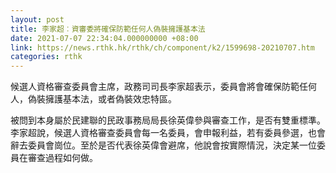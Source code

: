 ```yaml
---
layout: post
title: 李家超︰資審委將確保防範任何人偽裝擁護基本法
date: 2021-07-07 22:34:04.000000000 +08:00
link: https://news.rthk.hk/rthk/ch/component/k2/1599698-20210707.htm
categories: rthk
---
```


候選人資格審查委員會主席，政務司司長李家超表示，委員會將會確保防範任何人，偽裝擁護基本法，或者偽裝效忠特區。

被問到本身屬於民建聯的民政事務局局長徐英偉參與審查工作，是否有雙重標準。李家超說，候選人資格審查委員會每一名委員，會申報利益，若有委員參選，也會辭去委員會崗位。至於是否代表徐英偉會避席，他說會按實際情況，決定某一位委員在審查過程如何做。

